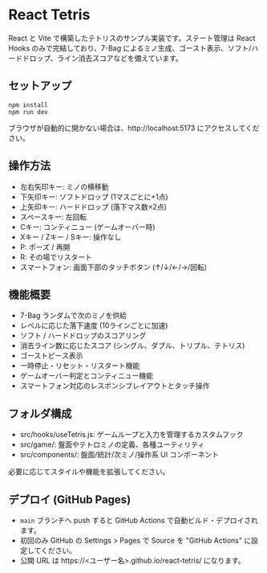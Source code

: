 # React Tetris

React と Vite で構築したテトリスのサンプル実装です。ステート管理は React Hooks のみで完結しており、7-Bag によるミノ生成、ゴースト表示、ソフト/ハードドロップ、ライン消去スコアなどを備えています。

## セットアップ

    npm install
    npm run dev

ブラウザが自動的に開かない場合は、http://localhost:5173 にアクセスしてください。

## 操作方法

- 左右矢印キー: ミノの横移動
- 下矢印キー: ソフトドロップ (1マスごとに+1点)
- 上矢印キー: ハードドロップ (落下マス数×2点)
- スペースキー: 左回転
- Cキー: コンティニュー (ゲームオーバー時)
- Xキー / Zキー / Sキー: 操作なし
- P: ポーズ / 再開
- R: その場でリスタート
- スマートフォン: 画面下部のタッチボタン (↑/↓/←/→/回転)

## 機能概要

- 7-Bag ランダムで次のミノを供給
- レベルに応じた落下速度 (10ラインごとに加速)
- ソフト / ハードドロップのスコアリング
- 消去ライン数に応じたスコア (シングル、ダブル、トリプル、テトリス)
- ゴーストピース表示
- 一時停止・リセット・リスタート機能
- ゲームオーバー判定とコンティニュー機能
- スマートフォン対応のレスポンシブレイアウトとタッチ操作

## フォルダ構成

- src/hooks/useTetris.js: ゲームループと入力を管理するカスタムフック
- src/game/: 盤面やテトロミノの定義、各種ユーティリティ
- src/components/: 盤面/統計/次ミノ/操作系 UI コンポーネント

必要に応じてスタイルや機能を拡張してください。

## デプロイ (GitHub Pages)

- `main` ブランチへ push すると GitHub Actions で自動ビルド・デプロイされます。
- 初回のみ GitHub の Settings > Pages で Source を "GitHub Actions" に設定してください。
- 公開 URL は https://<ユーザー名>.github.io/react-tetris/ になります。

